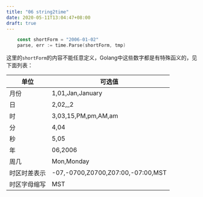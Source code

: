 ```yaml
---
title: "06 string2time"
date: 2020-05-11T13:04:47+08:00
draft: true
---
```


```go
    const shortForm = "2006-01-02"
    parse, err := time.Parse(shortForm, tmp)
```

这里的`shortForm`的内容不能任意定义，Golang中这些数字都是有特殊函义的，见下面列表：

|单位|可选值|
|---|---|
|月份 |1,01,Jan,January
|日　 |2,02,_2
|时　 |3,03,15,PM,pm,AM,am
|分　 |4,04
|秒　 |5,05
|年　 |06,2006
|周几 |Mon,Monday
|时区时差表示 |-07,-0700,Z0700,Z07:00,-07:00,MST
|时区字母缩写 |MST
